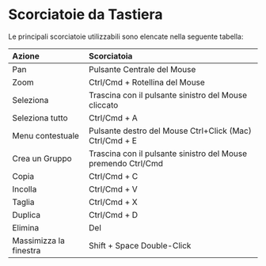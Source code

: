 # Scorciatoie da Tastiera

Le principali scorciatoie utilizzabili sono elencate nella seguente tabella:

| Azione | Scorciatoia |
| :--- | :--- |
| Pan | Pulsante Centrale del Mouse |
| Zoom | Ctrl/Cmd + Rotellina del Mouse |
| Seleziona | Trascina con il pulsante sinistro del Mouse cliccato |
| Seleziona tutto | Ctrl/Cmd + A |
| Menu contestuale | Pulsante destro del Mouse Ctrl+Click \(Mac\) Ctrl/Cmd + E |
| Crea un Gruppo | Trascina con il pulsante sinistro del Mouse premendo Ctrl/Cmd |
| Copia | Ctrl/Cmd + C |
| Incolla | Ctrl/Cmd + V |
| Taglia | Ctrl/Cmd + X |
| Duplica | Ctrl/Cmd + D |
| Elimina | Del |
| Massimizza la finestra | Shift + Space Double-Click |

